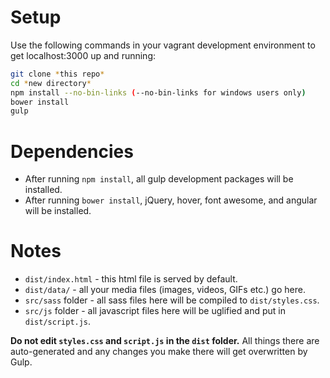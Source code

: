 # Setup
Use the following commands in your vagrant development environment to get localhost:3000 up and running:
```bash
git clone *this repo*
cd *new directory*
npm install --no-bin-links (--no-bin-links for windows users only)
bower install
gulp
```

# Dependencies
- After running `npm install`, all gulp development packages will be installed.
- After running `bower install`, jQuery, hover, font awesome, and angular will be installed.

# Notes
- `dist/index.html` - this html file is served by default.
- `dist/data/` - all your media files (images, videos, GIFs etc.) go here.
- `src/sass` folder - all sass files here will be compiled to `dist/styles.css`.
- `src/js` folder - all javascript files here will be uglified and put in `dist/script.js`.

**Do not edit `styles.css` and `script.js` in the `dist` folder.** All things there are auto-generated and any changes you make there will get overwritten by Gulp.

